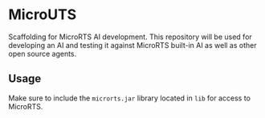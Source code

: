 # MicroUTS

Scaffolding for MicroRTS AI development. This repository will be used for developing an AI and testing it against MicroRTS built-in AI as well as other open source agents.

## Usage

Make sure to include the `microrts.jar` library located in `lib` for access to MicroRTS.